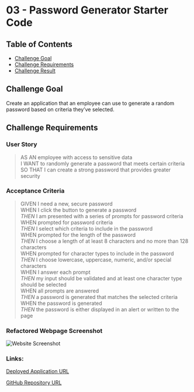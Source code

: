 # 03 - Password Generator Starter Code

## Table of Contents
* [Challenge Goal](#challenge-goal)
* [Challenge Requirements](#challenge-requirements)
* [Challenge Result](#challenge-result)

## Challenge Goal
Create an application that an employee can use to generate a random password based on criteria they’ve selected.

## Challenge Requirements

### User Story
>AS AN employee with access to sensitive data <br>
>I WANT to randomly generate a password that meets certain criteria <br>
>SO THAT I can create a strong password that provides greater security <br>

### Acceptance Criteria
>GIVEN I need a new, secure password <br>
>WHEN I click the button to generate a password <br>
>  *THEN* I am presented with a series of prompts for password criteria <br>
>WHEN prompted for password criteria <br>
>  *THEN* I select which criteria to include in the password <br>
>WHEN prompted for the length of the password <br>
>  *THEN* I choose a length of at least 8 characters and no more than 128 characters <br>
>WHEN prompted for character types to include in the password <br>
>  *THEN* I choose lowercase, uppercase, numeric, and/or special characters <br>
>WHEN I answer each prompt <br>
>  *THEN* my input should be validated and at least one character type should be selected <br>
>WHEN all prompts are answered <br>
>  *THEN* a password is generated that matches the selected criteria <br>
>WHEN the password is generated <br>
>  *THEN* the password is either displayed in an alert or written to the page <br>

### Refactored Webpage Screenshot
![Website Screenshot]("https://github.com/marioessig/password-generator/blob/master/Develop/Images/PasswordGen_Screenshot.gif")

### Links:
[Deployed Application URL]("https://marioessig.github.io/password-generator/")

[GitHub Repository URL]("https://github.com/marioessig/password-generator")
